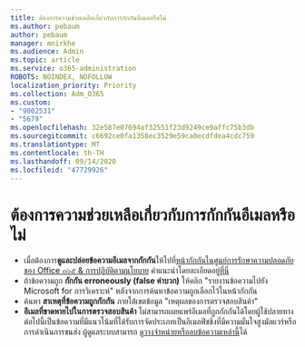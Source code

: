 ```yaml
---
title: ต้องการความช่วยเหลือเกี่ยวกับการกักกันอีเมลหรือไม่
ms.author: pebaum
author: pebaum
manager: mnirkhe
ms.audience: Admin
ms.topic: article
ms.service: o365-administration
ROBOTS: NOINDEX, NOFOLLOW
localization_priority: Priority
ms.collection: Adm_O365
ms.custom:
- "9002531"
- "5679"
ms.openlocfilehash: 32e587e07694af32551f23d9249ce9affc75b3db
ms.sourcegitcommit: c6692ce0fa1358ec3529e59ca0ecdfdea4cdc759
ms.translationtype: MT
ms.contentlocale: th-TH
ms.lasthandoff: 09/14/2020
ms.locfileid: "47729926"
---
```

# <a name="need-help-with-email-quarantine"></a>ต้องการความช่วยเหลือเกี่ยวกับการกักกันอีเมลหรือไม่

- เมื่อต้องการ**ดูและปล่อยข้อความอีเมลจากกักกัน**ให้ไปที่[หน้ากักกันในศูนย์การรักษาความปลอดภัยของ Office ๓๖๕ & การปฏิบัติตามนโยบาย](https://protection.office.com/quarantine) คำแนะนำโดยละเอียดอยู่[ที่นี่](https://docs.microsoft.com/microsoft-365/security/office-365-security/find-and-release-quarantined-messages-as-a-user?view=o365-worldwide#view-your-quarantined-messages)
- ถ้าข้อความถูก **กักกัน erroneously (false ค่าบวก)** ให้คลิก "รายงานข้อความไปยัง Microsoft for การวิเคราะห์" หลังจากการค้นหาข้อความถูกเลือกไว้ในหน้ากักกัน 
- ค้นหา **สาเหตุที่ข้อความถูกกักกัน** ภายใต้เขตข้อมูล "เหตุผลของการตรวจสอบสินค้า"
- **อีเมลที่ขาดหายไปในการตรวจสอบสินค้า** ไม่สามารถเผยแพร่อีเมลที่ถูกกักกันได้โดยผู้ใช้ปลายทาง ต่อไปนี้เป็นข้อความที่มีแนวโน้มที่ได้รับการจัดประเภทเป็นอีเมลฟิชชิ่งที่มีความมั่นใจสูงมัลแวร์หรือการดำเนินการขนส่ง ผู้ดูแลระบบสามารถ [ดูวางจำหน่ายหรือลบข้อความเหล่านี้](https://docs.microsoft.com/microsoft-365/security/office-365-security/manage-quarantined-messages-and-files?view=o365-worldwide)ได้ 
